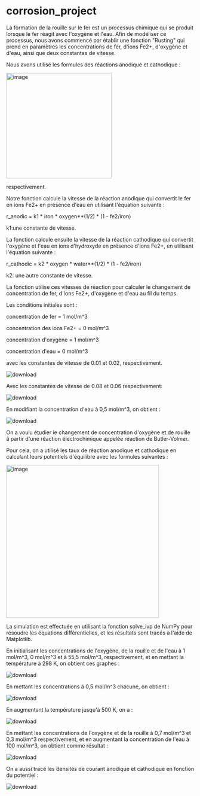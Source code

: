 # corrosion_project

La formation de la rouille sur le fer est un processus chimique qui se produit lorsque le fer réagit avec l'oxygène et l'eau. Afin de modéliser ce processus, nous avons commencé par établir une fonction "Rusting" qui prend en paramètres les concentrations de fer, d'ions Fe2+, d'oxygène et d'eau, ainsi que deux constantes de vitesse.

Nous avons utilisé les formules des réactions anodique et cathodique :

<img width="282" alt="image" src="https://user-images.githubusercontent.com/125261904/231500682-3cf1d9dc-0adb-420d-b6e5-d57ffa3c1a9e.png">

respectivement.

Notre fonction calcule la vitesse de la réaction anodique qui convertit le fer en ions Fe2+ en présence d'eau en utilisant l'équation suivante :

 r_anodic = k1 * iron * oxygen**(1/2) * (1 - fe2/iron)
 
 k1:une constante de vitesse.
 
La fonction calcule ensuite la vitesse de la réaction cathodique qui convertit l'oxygène et l'eau en ions d'hydroxyde en présence d'ions Fe2+, en utilisant l'équation suivante :
 
 r_cathodic = k2 * oxygen * water**(1/2) * (1 - fe2/iron)
  
 k2: une autre constante de vitesse.
  
La fonction utilise ces vitesses de réaction pour calculer le changement de concentration de fer, d'ions Fe2+, d'oxygène et d'eau au fil du temps.

Les conditions initiales sont :

 concentration de fer = 1 mol/m^3

 concentration des ions Fe2+ = 0 mol/m^3

 concentration d'oxygène = 1 mol/m^3

 concentration d'eau = 0 mol/m^3

avec les constantes de vitesse de 0.01 et 0.02, respectivement.
  
  
  ![download](https://user-images.githubusercontent.com/125261904/231407468-63b83999-7980-40ab-b114-54884f0c0a55.png)
  
  Avec les constantes de vitesse de 0.08 et 0.06 respectivement:
  
  ![download](https://user-images.githubusercontent.com/125261904/231417890-97a5b57e-e632-47e8-922b-494e1c8fef92.png)
  
  En modifiant la concentration d'eau à 0,5 mol/m^3, on obtient :
  
  ![download](https://user-images.githubusercontent.com/125261904/231418324-cd0fc7eb-a301-492b-84f1-18f2016825c5.png)


On a voulu étudier le changement de concentration d'oxygène et de rouille à partir d'une réaction électrochimique appelée réaction de Butler-Volmer.

Pour cela, on a utilisé les taux de réaction anodique et cathodique en calculant leurs potentiels d'équilibre avec les formules suivantes :
 
<img width="409" alt="image" src="https://user-images.githubusercontent.com/125261904/231562591-96aefb22-2271-4c0c-82f6-5d07c165bb87.png">

La simulation est effectuée en utilisant la fonction solve_ivp de NumPy pour résoudre les équations différentielles, et les résultats sont tracés à l'aide de Matplotlib.

En initialisant les concentrations de l'oxygène, de la rouille et de l'eau à 1 mol/m^3, 0 mol/m^3 et à 55,5 mol/m^3, respectivement, et en mettant la température à 298 K, on obtient ces graphes :


  ![download](https://user-images.githubusercontent.com/125261904/231439849-4817d0e2-c67e-4732-a0de-d21e1122680c.png)
  
 En mettant les concentrations à 0,5 mol/m^3 chacune, on obtient :
  
  ![download](https://user-images.githubusercontent.com/125261904/231440556-ecdfdfe2-d451-496b-b5ba-e167889f6477.png)
  
 En augmentant la température jusqu'à 500 K, on a :
  
  ![download](https://user-images.githubusercontent.com/125261904/231441926-c0517e69-d5d9-43f7-86db-fe1b8f985b63.png)
  
 En mettant les concentrations de l'oxygène et de la rouille à 0,7 mol/m^3 et 0,3 mol/m^3 respectivement, et en augmentant la concentration de l'eau à 100 mol/m^3, on obtient comme résultat :
  
  ![download](https://user-images.githubusercontent.com/125261904/231443198-0cc5e5f8-a485-4e33-8032-7250b4c365d0.png)

On a aussi tracé les densités de courant anodique et cathodique en fonction du potentiel :

![download](https://user-images.githubusercontent.com/125261904/231443740-377d8d90-343a-41b5-a0f6-7351ba59b245.png)


  
  

  
  
  
  
   
   
   
  
  

  
  
  
  
